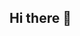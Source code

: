 ## Hi there 👋

<!--
**TechnoWizard00/TechnoWizard00** is a ✨ _special_ ✨ repository because its `README.md` (this file) appears on your GitHub profile.

Here are some ideas to get you started:

- 🔭 I’m currently working on brushing up my programming and linux skills!
- 🌱 I’m currently learning Git, Linux, Azure
- 👯 I’m looking to collaborate on ...
- 🤔 I’m looking for help with ...
- 💬 Ask me about AWS!
- 📫 How to reach me: ...
- 😄 Pronouns: He/Him
- ⚡ Fun fact: I have 6 AWS Certs and 2 of the are the professional level
-->
